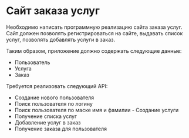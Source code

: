 # Сайт заказа услуг
Необходимо написать программную реализацию сайта заказа услуг. Сайт должен позволять регистрироваться на сайте, выдавать список услуг, позволять добавлять услуги в заказ. 

Таким образом, приложение должно содержать следующие данные: 

* Пользователь
* Услуга 
* Заказ

Требуется реализовать следующий API:

* Создание нового пользователя
* Поиск пользователя по логину
* Поиск пользователя по маске имя и фамилии - Создание услуги
* Получение списка услуг
* Добавление услуг в заказ
* Получение заказа для пользователя